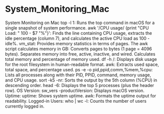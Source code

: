 # System_Monitoring_Mac
System Monitoring on Mac
top -l 1: Runs the top command in macOS for a single snapshot of system performance.
awk '/CPU usage/ {print "CPU Load: " 100 - $7 "%"}': Finds the line containing CPU usage, extracts the idle percentage (column 7), and calculates the active CPU load as 100 - idle%.
vm_stat: Provides memory statistics in terms of pages.
The awk script calculates memory in GB:
Converts pages to bytes (1 page = 4096 bytes).
Separates memory into free, active, inactive, and wired.
Calculates total memory and percentage of memory used.
df -h /: Displays disk usage for the root filesystem in human-readable format.
awk: Extracts used space, total space, and percentage used.
ps -e -o pid,ppid,comm,%mem,%cpu: Lists all processes along with their PID, PPID, command, memory usage, and CPU usage.
sort -k5 -nr: Sorts the output by the 5th column (%CPU) in descending order.
head -6: Displays the top 5 processes (plus the header row).
OS Version:
sw_vers -productVersion: Displays macOS version.
Uptime:
uptime: Shows system uptime.
awk: Formats the uptime output for readability.
Logged-in Users:
who | wc -l: Counts the number of users currently logged in.
